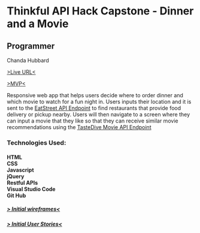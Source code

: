 # Thinkful API Hack Capstone - Dinner and a Movie

## Programmer
Chanda Hubbard

[>Live URL<](https://chandahubbard.github.io/API-Hack-Capstone/index.html)

[>MVP<](https://chandahubbard.github.io/API%20Hack%20Capstone/index.html)

Responsive web app that helps users decide where to order dinner and which movie to watch for a fun night in.  Users inputs their location and it is sent to the [EatStreet API Endpoint](https://developers.eatstreet.com/endpoint/search) to find restaurants that provide food delivery or pickup nearby. Users will then navigate to a screen where they can input a movie that they like so that they can receive similar movie recommendations using the [TasteDive Movie API Endpoint](https://tastedive.com/read/api) 


### Technologies Used:

#### HTML <br/>CSS <br/>Javascript <br/>jQuery <br/>Restful APIs <br/>Visual Studio Code <br/>Git Hub

##### [> Initial wireframes<](https://docs.google.com/document/d/16hyz31opJRNBHMy4-gDB9pLsdS5OK1MZCCaQCb7vhCo/edit?usp=sharing)

##### [> Initial User Stories<](https://docs.google.com/spreadsheets/d/1FB6xBWHgIpJLK6rlRdFN-CHQ4ed_Hvct-nbLKT8k22w/edit?usp=sharing)





<!-- A community driven, book recommendation application. Users can create lists of their favorite books and have others recommended to them.
A link to your live app
Screenshot(s) of your app. This makes your app description much easier to understand.
A summary section. This should have a concise explanation of what your app does. Try to frame this from the standpoint of what the user does, or what the app enables for the user.
A section on the technology used. For your capstone, this is fairly simple (HTML/CSS/JavaScript/jQuery) but it's still good to list out the key technologies.





<!-- ## Motivation

<!-- We wanted a book recommendation app that was community driven. Books and lists are all created by the users.

<!-- ## Build Status

<!-- ![Build Status](https://travis-ci.org/thinkful-c11/book-thing.io.svg?branch=master)

<!-- ## Screenshots
Login Screen/Landing Page:

<!-- ![login screen](screenshots/login.png)

<!-- About:

<!-- ![about](screenshots/about.png)

<!-- Library:

<!-- ![library](screenshots/library.png)

<!-- Recommendations:

<!-- ![recommendations](screenshots/recommendations.png)

<!-- ## Environment Setup

<!-- 1. Setup your own postgress server
2. Run the database_script.sql file to build your table structure
3. Create a .env file in your server folder which contains the path to your database as well as your client id and secret
4. Obtain a client id and secret by setting up your app with [the google developers console](https://console.developers.google.com/)
5. Run your project with
```
npm run dev
```

<!-- ## Running the tests

<!-- To run all tests, run
```
<!-- npm test
```
To run just the front/back end tests, run
```
npm run test:server

<!-- npm run test:client
```

<!-- ## Built With

<!-- ### Front-End
* React
* Redux
* React-Router

<!-- ### Back-End
* Postgress
* Express
* Node
* Knex

<!-- ### Testing
* Mocha
* Chai
* Chai-http
* Jest

## Features

<!-- * Create a list of books
* Add your favorite books
* Like lists to get recommendations
* See every book currently in the library

